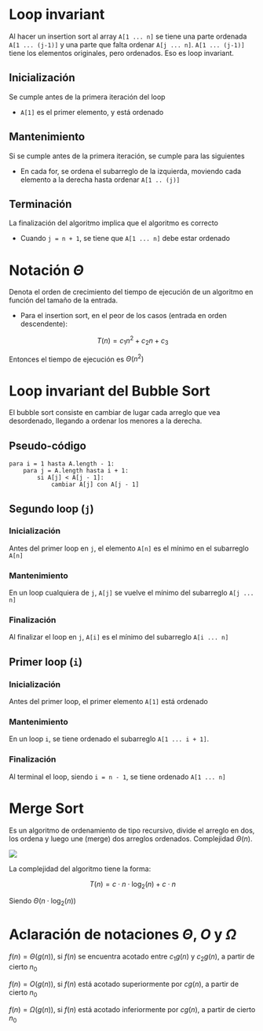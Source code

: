 # Loop invariant

Al hacer un insertion sort al array `A[1 ... n]` se tiene una parte ordenada `A[1 ... (j-1)]` y una parte que falta ordenar `A[j ... n]`. `A[1 ... (j-1)]` tiene los elementos originales, pero ordenados. Eso es loop invariant.

## Inicialización

Se cumple antes de la primera iteración del loop

- `A[1]` es el primer elemento, y está ordenado

## Mantenimiento

Si se cumple antes de la primera iteración, se cumple para las siguientes

- En cada for, se ordena el subarreglo de la izquierda, moviendo cada elemento a la derecha hasta ordenar `A[1 .. (j)]`

## Terminación

La finalización del algoritmo implica que el algoritmo es correcto

- Cuando `j = n + 1`, se tiene que  `A[1 ... n]` debe estar ordenado

# Notación $\Theta$

Denota el orden de crecimiento del tiempo de ejecución de un algoritmo en función del tamaño de la entrada.

- Para el insertion sort, en el peor de los casos (entrada en orden descendente):
  
```math
T(n) = c_{1}n^{2} + c_{2}n + c_{3}
```

  Entonces el tiempo de ejecución es $\Theta(n^2)$

# Loop invariant del Bubble Sort

El bubble sort consiste en cambiar de lugar cada arreglo que vea desordenado, llegando a ordenar los menores a la derecha.

## Pseudo-código

```
para i = 1 hasta A.length - 1:
    para j = A.length hasta i + 1:
        si A[j] < A[j - 1]:
            cambiar A[j] con A[j - 1] 
```

## Segundo loop (`j`)

### Inicialización

Antes del primer loop en `j`, el elemento `A[n]` es el mínimo en el subarreglo `A[n]`

### Mantenimiento

En un loop cualquiera de `j`, `A[j]` se vuelve el mínimo del subarreglo  `A[j ... n]`

### Finalización

Al finalizar el loop en `j`, `A[i]` es el mínimo del subarreglo `A[i ... n]`

## Primer loop (`i`)

### Inicialización

Antes del primer loop, el primer elemento `A[1]` está ordenado

### Mantenimiento

En un loop `i`, se tiene ordenado el subarreglo `A[1 ... i + 1]`.

### Finalización

Al terminal el loop, siendo `i = n - 1`, se tiene ordenado `A[1 ... n]`

# Merge Sort

Es un algoritmo de ordenamiento de tipo recursivo, divide el arreglo en dos, los ordena y luego une (merge) dos arreglos ordenados. Complejidad $\Theta(n)$.

<img src="https://runestone.academy/ns/books/published/pythonds3/_images/mergesortB.png">

La complejidad del algoritmo tiene la forma:

```math
T(n) = c\cdot n\cdot\log_2(n) + c\cdot n
```

Siendo $\Theta(n\cdot \log_2(n))$

# Aclaración de notaciones $\Theta$, $O$ y $\Omega$

$f(n) = \Theta(g(n))$, si $f(n)$ se encuentra acotado entre $c_1g(n)$ y $c_2g(n)$, a partir de cierto $n_0$

$f(n) = O(g(n))$, si $f(n)$ está acotado superiormente por $cg(n)$, a partir de cierto $n_0$

$f(n) = \Omega(g(n))$, si $f(n)$ está acotado inferiormente por $cg(n)$, a partir de cierto $n_0$
